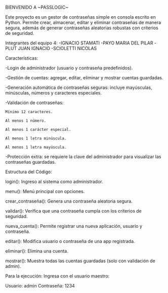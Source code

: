 BIENVENIDO A ~PASSLOGIC~

Este proyecto es un gestor de contraseñas simple en consola escrito en Python.
Permite crear, almacenar, editar y eliminar contraseñas de manera segura, además de generar contraseñas aleatorias robustas con criterios de seguridad.

Integrantes del equipo 4:
-IGNACIO STAMATI
-PAYO MARIA DEL PILAR
-PLUT JUAN IGNACIO
-SCIOLETTI NICOLAS


Características:

-Login de administrador (usuario y contraseña predefinidos).

-Gestión de cuentas: agregar, editar, eliminar y mostrar cuentas guardadas.

-Generación automática de contraseñas seguras: incluye mayúsculas, minúsculas, números y caracteres especiales.

-Validación de contraseñas:

    Mínimo 12 caracteres.

    Al menos 1 número.

    Al menos 1 carácter especial.

    Al menos 1 letra minúscula.

    Al menos 1 letra mayúscula.

-Protección extra: se requiere la clave del administrador para visualizar las contraseñas guardadas.


Estructura del Código:

login(): Ingreso al sistema como administrador.

menu(): Menú principal con opciones.

crear_contraseña(): Genera una contraseña aleatoria segura.

validar(): Verifica que una contraseña cumpla con los criterios de seguridad.

nueva_cuenta(): Permite registrar una nueva aplicación, usuario y contraseña.

editar(): Modifica usuario o contraseña de una app registrada.

eliminar(): Elimina una cuenta.

mostrar(): Muestra todas las cuentas guardadas (solo con validación de admin).


Para la ejecución:
Ingresa con el usuario maestro:

Usuario: admin
Contraseña: 1234